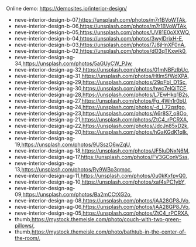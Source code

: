 Online demo: https://demosites.io/interior-design/



- neve-interior-design-b-07,https://unsplash.com/photos/m7r1BVoWTAk,
- neve-interior-design-b-06,https://unsplash.com/photos/m7r1BVoWTAk,
- neve-interior-design-b-05,https://unsplash.com/photos/UV81E0oXXWQ,
- neve-interior-design-b-04,https://unsplash.com/photos/3wylDrjxH-E,
- neve-interior-design-b-03,https://unsplash.com/photos/7J8jHnXF0nA,
- neve-interior-design-b-02,https://unsplash.com/photos/dO3qTKxwik0,
- neve-interior-design-ag-34,https://unsplash.com/photos/5aGUyCW_PJw,
- neve-interior-design-ag-32,https://unsplash.com/photos/01mNBFzlbUc,
- neve-interior-design-ag-31,https://unsplash.com/photos/HtImSfWdXPA,
- neve-interior-design-ag-29,https://unsplash.com/photos/29pFbI_D1Sc,
- neve-interior-design-ag-30,https://unsplash.com/photos/hwc7eIQiTCE,
- neve-interior-design-ag-28,https://unsplash.com/photos/L7EwHkq1B2s,
- neve-interior-design-ag-27,https://unsplash.com/photos/Fg_4Wn1r0bU,
- neve-interior-design-ag-24,https://unsplash.com/photos/-d_L72qsfgo,
- neve-interior-design-ag-23,https://unsplash.com/photos/A6r8S7_o8Oo,
- neve-interior-design-ag-21,https://unsplash.com/photos/ZtC4_rPCRXA,
- neve-interior-design-ag-22,https://unsplash.com/photos/JdcJn85xD2k,
- neve-interior-design-ag-20,https://unsplash.com/photos/hGaKGdK1qIk,
- neve-interior-design-ag-19,https://unsplash.com/photos/9USszO6wZqU,
- neve-interior-design-ag-18,https://unsplash.com/photos/JF5IuDNxN6M,
- neve-interior-design-ag-17,https://unsplash.com/photos/FV3GConVSss,
- neve-interior-design-ag-13,https://unsplash.com/photos/Ry9WBo3qmoc,
- neve-interior-design-ag-11,https://unsplash.com/photos/0u0kKxfpvQ0,
- neve-interior-design-ag-10,https://unsplash.com/photos/xaf4sPC1ybY,
- neve-interior-design-ag-09,https://unsplash.com/photos/Ba2mCCtXG2o,
- neve-interior-design-ag-08,https://unsplash.com/photos/jAA28GP8JVo,
- neve-interior-design-ag-06,https://unsplash.com/photos/jAA28GP8JVo,
- neve-interior-design-ag-05,https://unsplash.com/photos/ZtC4_rPCRXA,
- thumb,https://mystock.themeisle.com/photo/couch-with-two-green-pillows/,
- thumb,https://mystock.themeisle.com/photo/bathtub-in-the-center-of-the-room/,
